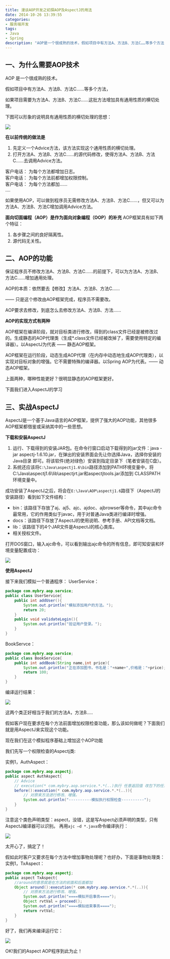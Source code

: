 ```yaml
---
title: 漫谈AOP开发之初探AOP及AspectJ的用法
date: 2014-10-26 13:39:55
categories:
- 服务端开发
tags:
- Java
- Spring
description: "AOP是一个很成熟的技术，假如项目中有方法A、方法B、方法C……等多个方法，如果项目需要为方法A、方法B、方法C……这批方法增加具有通用性质的横切处理。"
---
```


## 一、为什么需要AOP技术

AOP 是一个很成熟的技术。

假如项目中有方法A、方法B、方法C……等多个方法，

如果项目需要为方法A、方法B、方法C……这批方法增加具有通用性质的横切处理。

下图可以形象的说明具有通用性质的横切处理的思想：

![](file:///var/folders/xc/nyykbxjj4w938ntjcjymx0rm0000gn/T/WizNote/d46a5cab-2910-4fed-abf3-94bf91c31a10/index_files/wpsD3C5.tmp3cfdfc77-43e2-4d1c-ac14-ffbf40c41c12.png)

**在以前传统的做法是**
1. 先定义一个Advice方法，该方法实现这个通用性质的横切处理。
2. 打开方法A、方法B、方法C……的源代码修改，使得方法A、方法B、方法C……去调用Advice方法。

客户电话： 为每个方法都增加日志。  
客户电话： 为每个方法前都增加权限控制。  
客户电话： 为每个方法都加……  
….  

如果使用AOP，可以做到程序员无需修改方法A、方法B、方法C……，但又可以为方法A、方法B、方法C增加调用Advice方法。

**面向切面编程（AOP）是作为面向对象编程（OOP）的补充**
AOP框架具有如下两个特征：
1. 各步骤之间的良好隔离性。
2. 源代码无关性。

## 二、AOP的功能

保证程序员不修改方法A、方法B、方法C……的前提下，可以为方法A、方法B、方法C……增加通用处理。

AOP的本质：依然要去【修改】方法A、方法B、方法C……

—— 只是这个修改由AOP框架完成，程序员不需要改。

AOP要求去修改，到底怎么去修改方法A、方法B、方法……

**AOP的实现方式有两种**

AOP框架在编译阶段，就对目标类进行修改，得到的class文件已经是被修改过的。生成静态的AOP代理类（生成*.class文件已经被改掉了，需要使用特定的编译器）。以AspectJ为代表 —— 静态AOP框架。

AOP框架在运行阶段，动态生成AOP代理（在内存中动态地生成AOP代理类），以实现对目标对象的增强。它不需要特殊的编译器。以Spring AOP为代表。—— 动态AOP框架。

上面两种，哪种性能更好？很明显静态的AOP框架更好。

下面我们进入AspectJ的学习

## 三、实战AspectJ

AspectJ是一个基于Java语言的AOP框架，提供了强大的AOP功能，其他很多AOP框架都借鉴或采纳其中的一些思想。

**下载和安装AspectJ**
1. 运行、下载得到的安装JAR包。在命令行窗口启动下载得到的jar文件：java -jar aspectj-1.6.10.jar，在弹出的安装界面会先让你选择Java，选择你安装的Java目录 即可。将该软件(绝对绿色）安装到指定目录下（笔者安装在C盘）。
2. 系统还应该将`C:\Java\aspectj1.6\bin`路径添加到PATH环境变量中，将C:\Java\aspectj1.6\lib\aspectjrt.jar和aspectjtools.jar添加到 CLASSPATH环境变量中。

成功安装了AspectJ之后，将会在`E:\Java\AOP\aspectj1.6`路径下（AspectJ的安装路径）看到如下文件结构：
- bin：该路径下存放了aj、aj5、ajc、ajdoc、ajbrowser等命令，其中ajc命令最常用，它的作用类似于javac，用于对普通Java类进行编译时增强。
- docs：该路径下存放了AspectJ的使用说明、参考手册、API文档等文档。
- lib：该路径下的4个JAR文件是AspectJ的核心类库。
- 相关授权文件。

打开DOS窗口，输入ajc命令，可以看到输出ajc命令的所有信息，即可知安装和环境变量配置成功：

![](file:///var/folders/xc/nyykbxjj4w938ntjcjymx0rm0000gn/T/WizNote/d46a5cab-2910-4fed-abf3-94bf91c31a10/index_files/fd543e0f-a031-46d6-8db3-525fa893f15f.png)

**使用AspectJ**

接下来我们模拟一个普通程序：
UserService：
```java
package com.mybry.aop.service;
public class UserService{
	public int addUser(){
		System.out.println("模拟添加用户的方法。");
		return 20;
	}
	public void validateLogin(){
		System.out.println("验证用户登录。");
	}
}
```

BookServce：
```java
package com.mybry.aop.service;
public class BookService{
	public int addBook(String name,int price){
		System.out.println("正在添加图书，书名是："+name+",价格是："+price);
		return 100;
	}
}
```

编译运行结果：

![](file:///var/folders/xc/nyykbxjj4w938ntjcjymx0rm0000gn/T/WizNote/d46a5cab-2910-4fed-abf3-94bf91c31a10/index_files/wps784F.tmp27792296-746a-45d1-aa46-4813d419e942.png)

这两个类正好相当于我们的方法A，方法B.....

假如客户现在要求在每个方法前面增加权限检查功能，那么该如何做呢？下面我们就是用AspectJ来实现这个功能。

现在我们在这个模拟程序基础上增加这个AOP功能

我们先写一个权限检查的Aspectj类:

实例1，AuthAspect：
```java
package com.mybry.aop.aspectj;
public aspect AuthAspect{
	// Advice
	// execution(* com.mybry.aop.service.*.*(..)执行 任意返回值 改包下的任意类的任意方法形参不限
	before():execution(* com.mybry.aop.service.*.*(..)){
		// 对原来方法进行修改、增强。
		System.out.println("----------模拟执行权限检查----------");
	}
}
```

注意这个类色声明类型：aspect，没错，这是写Aspect必须声明的类型，只有AspectJ编译器可以识别。
再用`ajc –d *.java`命令编译执行：

![](file:///var/folders/xc/nyykbxjj4w938ntjcjymx0rm0000gn/T/WizNote/d46a5cab-2910-4fed-abf3-94bf91c31a10/index_files/wps4E5.tmp27877a68-a55f-4960-982c-588848d8ac56.png)

太开心了，搞定了！

假如此时客户又要求在每个方法中增加事物处理呢？也好办，下面是事物处理类：
实例1，TxAspect：
```java
package com.mybry.aop.aspectj;
public aspect TxAspect{
    //around的意思就是在方法的前面和后面都加
	Object around():execution(* com.mybry.aop.service.*.*(..)){
		// 对原来方法进行修改、增强。
		System.out.println("====模拟开启事务====");
		Object rvtVal = proceed();
		System.out.println("====模拟结束事务====");
		return rvtVal;
	}
}
```

好了，我们再来编译运行它：

![](file:///var/folders/xc/nyykbxjj4w938ntjcjymx0rm0000gn/T/WizNote/d46a5cab-2910-4fed-abf3-94bf91c31a10/index_files/wps4B96.tmp1d5122e1-9afe-4446-9cbe-76464a2ee9f1.png)

OK!我们的Aspect AOP程序到此为止！